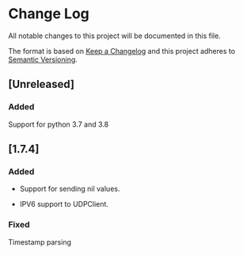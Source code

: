 # Change Log
All notable changes to this project will be documented in this file.
 
The format is based on [Keep a Changelog](http://keepachangelog.com/) and this project adheres to [Semantic Versioning](http://semver.org/).

## [Unreleased]

### Added

Support for python 3.7 and 3.8

## [1.7.4]

### Added

- Support for sending nil values.

- IPV6 support to UDPClient.

### Fixed

Timestamp parsing
